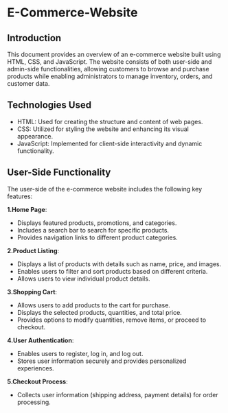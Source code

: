 # E-Commerce-Website

## Introduction

This document provides an overview of an e-commerce website built using HTML, CSS, and JavaScript. The website consists of both user-side and admin-side functionalities, allowing customers to browse and purchase products while enabling administrators to manage inventory, orders, and customer data.

## Technologies Used
 - HTML: Used for creating the structure and content of web pages.
 - CSS: Utilized for styling the website and enhancing its visual appearance.
 - JavaScript: Implemented for client-side interactivity and dynamic functionality.

## User-Side Functionality

The user-side of the e-commerce website includes the following key features:

**1.Home Page**:

 - Displays featured products, promotions, and categories.
 - Includes a search bar to search for specific products.
 - Provides navigation links to different product categories.
  
 **2.Product Listing**:

 - Displays a list of products with details such as name, price, and images.
 - Enables users to filter and sort products based on different criteria.
 - Allows users to view individual product details.
  
 **3.Shopping Cart**:

 - Allows users to add products to the cart for purchase.
 - Displays the selected products, quantities, and total price.
 - Provides options to modify quantities, remove items, or proceed to checkout.
  
**4.User Authentication**:

 - Enables users to register, log in, and log out.
 - Stores user information securely and provides personalized experiences.
  
**5.Checkout Process**:

 - Collects user information (shipping address, payment details) for order processing.

